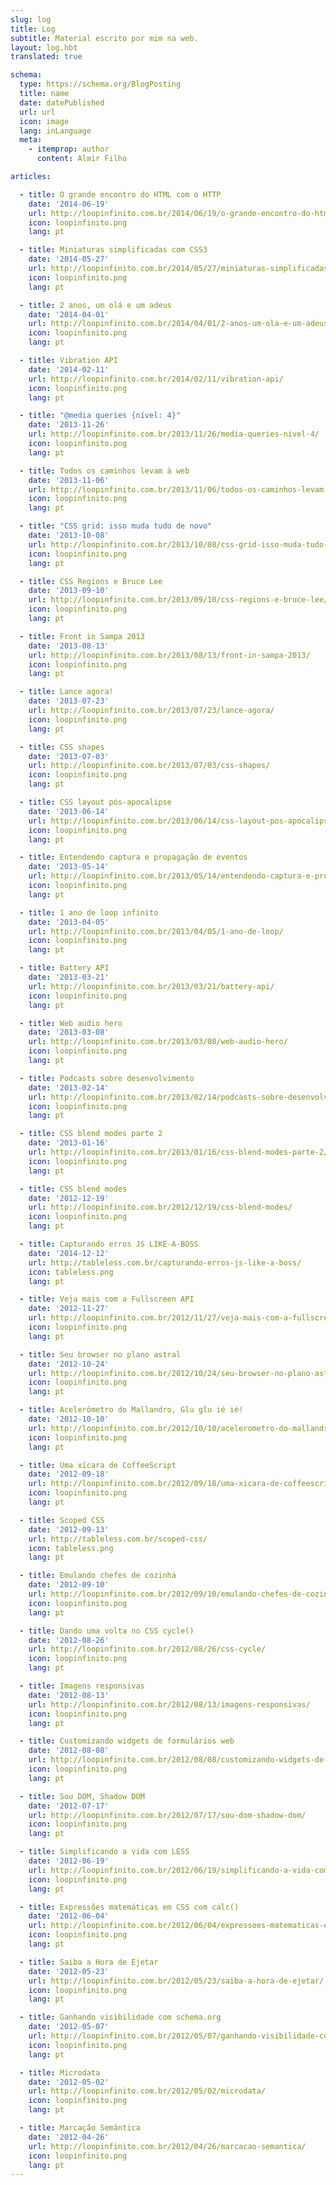 ```yaml
---
slug: log
title: Log
subtitle: Material escrito por mim na web.
layout: log.hbt
translated: true

schema:
  type: https://schema.org/BlogPosting
  title: name
  date: datePublished
  url: url
  icon: image
  lang: inLanguage
  meta:
    - itemprop: author
      content: Almir Filho

articles:

  - title: O grande encontro do HTML com o HTTP
    date: '2014-06-19'
    url: http://loopinfinito.com.br/2014/06/19/o-grande-encontro-do-html-com-o-http/
    icon: loopinfinito.png
    lang: pt

  - title: Miniaturas simplificadas com CSS3
    date: '2014-05-27'
    url: http://loopinfinito.com.br/2014/05/27/miniaturas-simplificadas-com-css3/
    icon: loopinfinito.png
    lang: pt

  - title: 2 anos, um olá e um adeus
    date: '2014-04-01'
    url: http://loopinfinito.com.br/2014/04/01/2-anos-um-ola-e-um-adeus/
    icon: loopinfinito.png
    lang: pt

  - title: Vibration API
    date: '2014-02-11'
    url: http://loopinfinito.com.br/2014/02/11/vibration-api/
    icon: loopinfinito.png
    lang: pt

  - title: "@media queries {nível: 4}"
    date: '2013-11-26'
    url: http://loopinfinito.com.br/2013/11/26/media-queries-nivel-4/
    icon: loopinfinito.png
    lang: pt

  - title: Todos os caminhos levam à web
    date: '2013-11-06'
    url: http://loopinfinito.com.br/2013/11/06/todos-os-caminhos-levam-a-web/
    icon: loopinfinito.png
    lang: pt

  - title: "CSS grid: isso muda tudo de novo"
    date: '2013-10-08'
    url: http://loopinfinito.com.br/2013/10/08/css-grid-isso-muda-tudo-de-novo/
    icon: loopinfinito.png
    lang: pt

  - title: CSS Regions e Bruce Lee
    date: '2013-09-10'
    url: http://loopinfinito.com.br/2013/09/10/css-regions-e-bruce-lee/
    icon: loopinfinito.png
    lang: pt

  - title: Front in Sampa 2013
    date: '2013-08-13'
    url: http://loopinfinito.com.br/2013/08/13/front-in-sampa-2013/
    icon: loopinfinito.png
    lang: pt

  - title: Lance agora!
    date: '2013-07-23'
    url: http://loopinfinito.com.br/2013/07/23/lance-agora/
    icon: loopinfinito.png
    lang: pt

  - title: CSS shapes
    date: '2013-07-03'
    url: http://loopinfinito.com.br/2013/07/03/css-shapes/
    icon: loopinfinito.png
    lang: pt

  - title: CSS layout pós-apocalipse
    date: '2013-06-14'
    url: http://loopinfinito.com.br/2013/06/14/css-layout-pos-apocalipse/
    icon: loopinfinito.png
    lang: pt

  - title: Entendendo captura e propagação de eventos
    date: '2013-05-14'
    url: http://loopinfinito.com.br/2013/05/14/entendendo-captura-e-propagacao-de-eventos/
    icon: loopinfinito.png
    lang: pt

  - title: 1 ano de loop infinito
    date: '2013-04-05'
    url: http://loopinfinito.com.br/2013/04/05/1-ano-de-loop/
    icon: loopinfinito.png
    lang: pt

  - title: Battery API
    date: '2013-03-21'
    url: http://loopinfinito.com.br/2013/03/21/battery-api/
    icon: loopinfinito.png
    lang: pt

  - title: Web audio hero
    date: '2013-03-08'
    url: http://loopinfinito.com.br/2013/03/08/web-audio-hero/
    icon: loopinfinito.png
    lang: pt

  - title: Podcasts sobre desenvolvimento
    date: '2013-02-14'
    url: http://loopinfinito.com.br/2013/02/14/podcasts-sobre-desenvolvimento/
    icon: loopinfinito.png
    lang: pt

  - title: CSS blend modes parte 2
    date: '2013-01-16'
    url: http://loopinfinito.com.br/2013/01/16/css-blend-modes-parte-2/
    icon: loopinfinito.png
    lang: pt

  - title: CSS blend modes
    date: '2012-12-19'
    url: http://loopinfinito.com.br/2012/12/19/css-blend-modes/
    icon: loopinfinito.png
    lang: pt

  - title: Capturando erros JS LIKE-A-BOSS
    date: '2014-12-12'
    url: http://tableless.com.br/capturando-erros-js-like-a-boss/
    icon: tableless.png
    lang: pt

  - title: Veja mais com a Fullscreen API
    date: '2012-11-27'
    url: http://loopinfinito.com.br/2012/11/27/veja-mais-com-a-fullscreen-api/
    icon: loopinfinito.png
    lang: pt

  - title: Seu browser no plano astral
    date: '2012-10-24'
    url: http://loopinfinito.com.br/2012/10/24/seu-browser-no-plano-astral/
    icon: loopinfinito.png
    lang: pt

  - title: Acelerômetro do Mallandro, Glu glu ié ié!
    date: '2012-10-10'
    url: http://loopinfinito.com.br/2012/10/10/acelerometro-do-mallandro-glu-glu-ie-ie/
    icon: loopinfinito.png
    lang: pt

  - title: Uma xícara de CoffeeScript
    date: '2012-09-18'
    url: http://loopinfinito.com.br/2012/09/18/uma-xicara-de-coffeescript/
    icon: loopinfinito.png
    lang: pt

  - title: Scoped CSS
    date: '2012-09-13'
    url: http://tableless.com.br/scoped-css/
    icon: tableless.png
    lang: pt

  - title: Emulando chefes de cozinha
    date: '2012-09-10'
    url: http://loopinfinito.com.br/2012/09/10/emulando-chefes-de-cozinha/
    icon: loopinfinito.png
    lang: pt

  - title: Dando uma volta no CSS cycle()
    date: '2012-08-26'
    url: http://loopinfinito.com.br/2012/08/26/css-cycle/
    icon: loopinfinito.png
    lang: pt

  - title: Imagens responsivas
    date: '2012-08-13'
    url: http://loopinfinito.com.br/2012/08/13/imagens-responsivas/
    icon: loopinfinito.png
    lang: pt

  - title: Customizando widgets de formulários web
    date: '2012-08-08'
    url: http://loopinfinito.com.br/2012/08/08/customizando-widgets-de-formularios-web/
    icon: loopinfinito.png
    lang: pt

  - title: Sou DOM, Shadow DOM
    date: '2012-07-17'
    url: http://loopinfinito.com.br/2012/07/17/sou-dom-shadow-dom/
    icon: loopinfinito.png
    lang: pt

  - title: Simplificando a vida com LESS
    date: '2012-06-19'
    url: http://loopinfinito.com.br/2012/06/19/simplificando-a-vida-com-less/
    icon: loopinfinito.png
    lang: pt

  - title: Expressões matemáticas em CSS com calc()
    date: '2012-06-04'
    url: http://loopinfinito.com.br/2012/06/04/expressoes-matematicas-em-css-com-calc/
    icon: loopinfinito.png
    lang: pt

  - title: Saiba a Hora de Ejetar
    date: '2012-05-23'
    url: http://loopinfinito.com.br/2012/05/23/saiba-a-hora-de-ejetar/
    icon: loopinfinito.png
    lang: pt

  - title: Ganhando visibilidade com schema.org
    date: '2012-05-07'
    url: http://loopinfinito.com.br/2012/05/07/ganhando-visibilidade-com-schema-org/
    icon: loopinfinito.png
    lang: pt

  - title: Microdata
    date: '2012-05-02'
    url: http://loopinfinito.com.br/2012/05/02/microdata/
    icon: loopinfinito.png
    lang: pt

  - title: Marcação Semântica
    date: '2012-04-26'
    url: http://loopinfinito.com.br/2012/04/26/marcacao-semantica/
    icon: loopinfinito.png
    lang: pt
---
```

